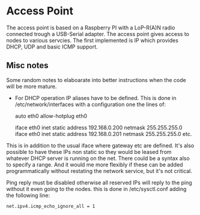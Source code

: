 Access Point
================

The access point is based on a Raspberry PI with a LoP-R(A)N radio connected trough a USB-Serial adapter. The access point gives access to nodes to various servcies. The first implemented is IP which provides DHCP, UDP and basic ICMP support.


## Misc notes

Some random notes to elaboarate into better instructions when the code will be more mature.

* For DHCP operation IP aliases have to be defined. This is done in /etc/network/interfaces with a configuration one the lines of:

    auto eth0
    allow-hotplug eth0

    iface eth0 inet static
        address 192.168.0.200
        netmask 255.255.255.0
    iface eth0 inet static
        address 192.168.0.201
        netmask 255.255.255.0
    etc.
    
This is in addition to the usual iface where gateway etc are defined. It's also possible to have these IPs non static so they
would be leased from whatever DHCP server is running on the net. There could be a syntax also to specify a range. And it would
me more flexibly if these can be added programmatically without restating the network service, but it's not critical.

Ping reply must be disabled otherwise all reserved IPs will reply to the ping without it even going to the nodes. this is
done in  /etc/sysctl.conf adding the following line:


    net.ipv4.icmp_echo_ignore_all = 1 
    
